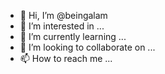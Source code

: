 - 👋 Hi, I’m @beingalam
- 👀 I’m interested in ...
- 🌱 I’m currently learning ...
- 💞️ I’m looking to collaborate on ...
- 📫 How to reach me ...

<!---
beingalam/beingalam is a ✨ special ✨ repository because its `README.md` (this file) appears on your GitHub profile.
You can click the Preview link to take a look at your changes.
--->
